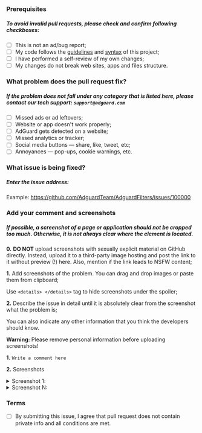 <!--- Please include a summary of the change and which issue is fixed. --->

<!--- If the related issue does not exist in our repository, please create it before making pool request. --->

<!--- It is highly recommended to use our Web Reporting Tool: --->
<!--- https://kb.adguard.com/en/technical-support/reporting-tool --->
<!--- instead of creating an issue on GitHub directly. --->

<!--- Please note, that we verify every pull request manually, so it may take time to apply it. --->



### Prerequisites
##### To avoid invalid pull requests, please check and confirm following checkboxes:

  - [ ] This is not an ad/bug report;
  - [ ] My code follows the [guidelines](https://github.com/AdguardTeam/AdguardFilters/blob/master/CONTRIBUTING.md) and [syntax](https://kb.adguard.com/general/how-to-create-your-own-ad-filters) of this project;
  - [ ] I have performed a self-review of my own changes;
  - [ ] My changes do not break web sites, apps and files structure.

### What problem does the pull request fix?
##### If the problem does not fall under any category that is listed here, please contact our tech support: `support@adguard.com`

  - [ ] Missed ads or ad leftovers;
  - [ ] Website or app doesn't work properly;
  - [ ] AdGuard gets detected on a website;
  - [ ] Missed analytics or tracker;
  - [ ] Social media buttons — share, like, tweet, etc;
  - [ ] Annoyances — pop-ups, cookie warnings, etc.

### What issue is being fixed?
##### Enter the issue address:

Example: https://github.com/AdguardTeam/AdguardFilters/issues/100000

### Add your comment and screenshots
##### If possible, a screenshot of a page or application should not be cropped too much. Otherwise, it is not always clear where the element is located.

**0.** **DO NOT** upload screenshots with sexually explicit material on GitHub directly. Instead, upload it to a third-party image hosting and post the link to it without preview (!) here. Also, mention if the link leads to NSFW content;

**1.** Add screenshots of the problem. You can drag and drop images or paste them from clipboard;

Use `<details> </details>` tag to hide screenshots under the spoiler;

**2.** Describe the issue in detail until it is absolutely clear from the screenshot what the problem is;

You can also indicate any other information that you think the developers should know.

**Warning:** Please remove personal information before uploading screenshots!


**1.** `Write a comment here`

**2.** Screenshots

<details><summary>Screenshot 1:</summary>

<!-- paste screenshot here -->

</details>

<details><summary>Screenshot N:</summary>

<!-- paste screenshot here -->

</details>



### Terms

  - [ ] By submitting this issue, I agree that pull request does not contain private info and all conditions are met.
